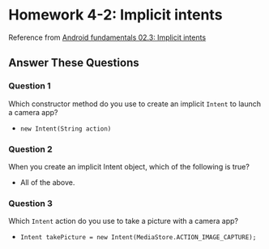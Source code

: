 # Homework 4-2: Implicit intents

Reference from [Android fundamentals 02.3: Implicit intents](https://codelabs.developers.google.com/codelabs/android-training-activity-with-implicit-intent/index.html?index=..%2F..%2Fandroid-training#11)

## Answer These Questions

### Question 1

Which constructor method do you use to create an implicit `Intent` to launch a camera app?

- `new Intent(String action)`

### Question 2

When you create an implicit Intent object, which of the following is true?

- All of the above.

### Question 3

Which `Intent` action do you use to take a picture with a camera app?

- `Intent takePicture = new Intent(MediaStore.ACTION_IMAGE_CAPTURE);`
